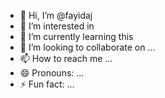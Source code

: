 - 👋 Hi, I’m @fayidaj
- 👀 I’m interested in 
- 🌱 I’m currently learning this
- 💞️ I’m looking to collaborate on ...
- 📫 How to reach me ...
- 😄 Pronouns: ...
- ⚡ Fun fact: ...

<!---
fayidaj/fayidaj is a ✨ special ✨ repository because its `README.md` (this file) appears on your GitHub profile.
You can click the Preview link to take a look at your changes.
--->
